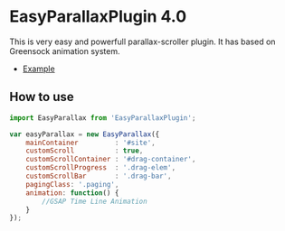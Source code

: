 EasyParallaxPlugin 4.0
======================
This is very easy and powerfull parallax-scroller plugin. It has based on Greensock animation system.

- [Example](http://natrube.net/easy_parallax/index.html)

## How to use

```js
import EasyParallax from 'EasyParallaxPlugin';

var easyParallax = new EasyParallax({
    mainContainer         : '#site',
    customScroll          : true,
    customScrollContainer : '#drag-container',
    customScrollProgress  : '.drag-elem',
    customScrollBar       : '.drag-bar',
    pagingClass: '.paging',
    animation: function() {
        //GSAP Time Line Animation
    }
});
```
